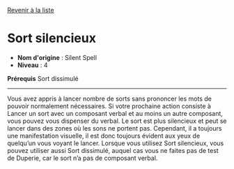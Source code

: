 [Revenir à la liste](..)

# Sort silencieux

 * **Nom d'origine** : Silent Spell
 * **Niveau** : 4


<p><strong>Prérequis</strong> Sort dissimulé</p>
<hr>
<p>Vous avez appris à lancer nombre de sorts sans prononcer les mots de pouvoir normalement nécessaires. Si votre prochaine action consiste à Lancer un sort avec un composant verbal et au moins un autre composant, vous pouvez vous dispenser du verbal. Le sort est plus silencieux et peut se lancer dans des zones où les sons ne portent pas. Cependant, il a toujours une manifestation visuelle, il est donc toujours évident aux yeux de quelqu’un vous voyant le lancer. Lorsque vous utilisez Sort silencieux, vous pouvez utiliser aussi Sort dissimulé, auquel cas vous ne faites pas de test de Duperie, car le sort n’a pas de composant verbal.</p>